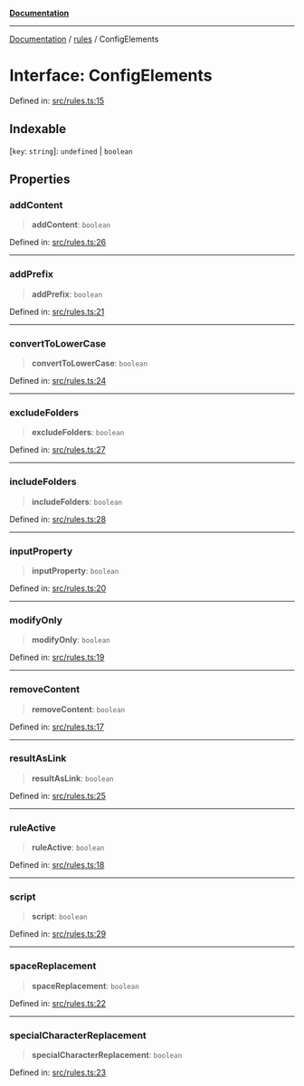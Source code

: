 [**Documentation**](../../README.md)

***

[Documentation](../../README.md) / [rules](../README.md) / ConfigElements

# Interface: ConfigElements

Defined in: [src/rules.ts:15](https://github.com/Christian-Me/folder-to-tags-plugin/blob/bf42295620335492a0928fbbe8ccca5ae986f975/src/rules.ts#L15)

## Indexable

\[`key`: `string`\]: `undefined` \| `boolean`

## Properties

### addContent

> **addContent**: `boolean`

Defined in: [src/rules.ts:26](https://github.com/Christian-Me/folder-to-tags-plugin/blob/bf42295620335492a0928fbbe8ccca5ae986f975/src/rules.ts#L26)

***

### addPrefix

> **addPrefix**: `boolean`

Defined in: [src/rules.ts:21](https://github.com/Christian-Me/folder-to-tags-plugin/blob/bf42295620335492a0928fbbe8ccca5ae986f975/src/rules.ts#L21)

***

### convertToLowerCase

> **convertToLowerCase**: `boolean`

Defined in: [src/rules.ts:24](https://github.com/Christian-Me/folder-to-tags-plugin/blob/bf42295620335492a0928fbbe8ccca5ae986f975/src/rules.ts#L24)

***

### excludeFolders

> **excludeFolders**: `boolean`

Defined in: [src/rules.ts:27](https://github.com/Christian-Me/folder-to-tags-plugin/blob/bf42295620335492a0928fbbe8ccca5ae986f975/src/rules.ts#L27)

***

### includeFolders

> **includeFolders**: `boolean`

Defined in: [src/rules.ts:28](https://github.com/Christian-Me/folder-to-tags-plugin/blob/bf42295620335492a0928fbbe8ccca5ae986f975/src/rules.ts#L28)

***

### inputProperty

> **inputProperty**: `boolean`

Defined in: [src/rules.ts:20](https://github.com/Christian-Me/folder-to-tags-plugin/blob/bf42295620335492a0928fbbe8ccca5ae986f975/src/rules.ts#L20)

***

### modifyOnly

> **modifyOnly**: `boolean`

Defined in: [src/rules.ts:19](https://github.com/Christian-Me/folder-to-tags-plugin/blob/bf42295620335492a0928fbbe8ccca5ae986f975/src/rules.ts#L19)

***

### removeContent

> **removeContent**: `boolean`

Defined in: [src/rules.ts:17](https://github.com/Christian-Me/folder-to-tags-plugin/blob/bf42295620335492a0928fbbe8ccca5ae986f975/src/rules.ts#L17)

***

### resultAsLink

> **resultAsLink**: `boolean`

Defined in: [src/rules.ts:25](https://github.com/Christian-Me/folder-to-tags-plugin/blob/bf42295620335492a0928fbbe8ccca5ae986f975/src/rules.ts#L25)

***

### ruleActive

> **ruleActive**: `boolean`

Defined in: [src/rules.ts:18](https://github.com/Christian-Me/folder-to-tags-plugin/blob/bf42295620335492a0928fbbe8ccca5ae986f975/src/rules.ts#L18)

***

### script

> **script**: `boolean`

Defined in: [src/rules.ts:29](https://github.com/Christian-Me/folder-to-tags-plugin/blob/bf42295620335492a0928fbbe8ccca5ae986f975/src/rules.ts#L29)

***

### spaceReplacement

> **spaceReplacement**: `boolean`

Defined in: [src/rules.ts:22](https://github.com/Christian-Me/folder-to-tags-plugin/blob/bf42295620335492a0928fbbe8ccca5ae986f975/src/rules.ts#L22)

***

### specialCharacterReplacement

> **specialCharacterReplacement**: `boolean`

Defined in: [src/rules.ts:23](https://github.com/Christian-Me/folder-to-tags-plugin/blob/bf42295620335492a0928fbbe8ccca5ae986f975/src/rules.ts#L23)
